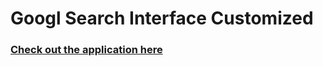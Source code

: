 # Googl Search Interface Customized

<h3>
  <a href="google-interface-customized.netlify.app/">
     Check out the application here
   </a>
</h3>
